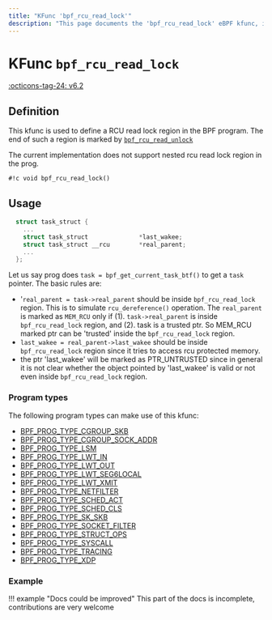 ```yaml
---
title: "KFunc 'bpf_rcu_read_lock'"
description: "This page documents the 'bpf_rcu_read_lock' eBPF kfunc, including its defintion, usage, program types that can use it, and examples."
---
```

# KFunc `bpf_rcu_read_lock`

<!-- [FEATURE_TAG](bpf_rcu_read_lock) -->
[:octicons-tag-24: v6.2](https://github.com/torvalds/linux/commit/9bb00b2895cbfe0ad410457b605d0a72524168c1)
<!-- [/FEATURE_TAG] -->

## Definition

This kfunc is used to define a RCU read lock region in the BPF program.
The end of such a region is marked by [`bpf_rcu_read_unlock`](bpf_rcu_read_unlock.md)

The current implementation does not support nested rcu read lock
region in the prog.

<!-- [KFUNC_DEF] -->
`#!c void bpf_rcu_read_lock()`
<!-- [/KFUNC_DEF] -->

## Usage

```c
  struct task_struct {
    ...
    struct task_struct              *last_wakee;
    struct task_struct __rcu        *real_parent;
    ...
  };
```

Let us say prog does `task = bpf_get_current_task_btf()` to get a
`task` pointer. The basic rules are:

  - '`real_parent = task->real_parent` should be inside `bpf_rcu_read_lock`
    region. This is to simulate `rcu_dereference()` operation. The
    `real_parent` is marked as `MEM_RCU` only if (1). `task->real_parent` is
    inside `bpf_rcu_read_lock` region, and (2). task is a trusted ptr. So
    MEM_RCU marked ptr can be 'trusted' inside the `bpf_rcu_read_lock` region.
  - `last_wakee = real_parent->last_wakee` should be inside `bpf_rcu_read_lock`
    region since it tries to access rcu protected memory.
  - the ptr 'last_wakee' will be marked as PTR_UNTRUSTED since in general
    it is not clear whether the object pointed by 'last_wakee' is valid or
    not even inside `bpf_rcu_read_lock` region.

### Program types

The following program types can make use of this kfunc:

<!-- [KFUNC_PROG_REF] -->
- [BPF_PROG_TYPE_CGROUP_SKB](../program-type/BPF_PROG_TYPE_CGROUP_SKB.md)
- [BPF_PROG_TYPE_CGROUP_SOCK_ADDR](../program-type/BPF_PROG_TYPE_CGROUP_SOCK_ADDR.md)
- [BPF_PROG_TYPE_LSM](../program-type/BPF_PROG_TYPE_LSM.md)
- [BPF_PROG_TYPE_LWT_IN](../program-type/BPF_PROG_TYPE_LWT_IN.md)
- [BPF_PROG_TYPE_LWT_OUT](../program-type/BPF_PROG_TYPE_LWT_OUT.md)
- [BPF_PROG_TYPE_LWT_SEG6LOCAL](../program-type/BPF_PROG_TYPE_LWT_SEG6LOCAL.md)
- [BPF_PROG_TYPE_LWT_XMIT](../program-type/BPF_PROG_TYPE_LWT_XMIT.md)
- [BPF_PROG_TYPE_NETFILTER](../program-type/BPF_PROG_TYPE_NETFILTER.md)
- [BPF_PROG_TYPE_SCHED_ACT](../program-type/BPF_PROG_TYPE_SCHED_ACT.md)
- [BPF_PROG_TYPE_SCHED_CLS](../program-type/BPF_PROG_TYPE_SCHED_CLS.md)
- [BPF_PROG_TYPE_SK_SKB](../program-type/BPF_PROG_TYPE_SK_SKB.md)
- [BPF_PROG_TYPE_SOCKET_FILTER](../program-type/BPF_PROG_TYPE_SOCKET_FILTER.md)
- [BPF_PROG_TYPE_STRUCT_OPS](../program-type/BPF_PROG_TYPE_STRUCT_OPS.md)
- [BPF_PROG_TYPE_SYSCALL](../program-type/BPF_PROG_TYPE_SYSCALL.md)
- [BPF_PROG_TYPE_TRACING](../program-type/BPF_PROG_TYPE_TRACING.md)
- [BPF_PROG_TYPE_XDP](../program-type/BPF_PROG_TYPE_XDP.md)
<!-- [/KFUNC_PROG_REF] -->

### Example

!!! example "Docs could be improved"
    This part of the docs is incomplete, contributions are very welcome

